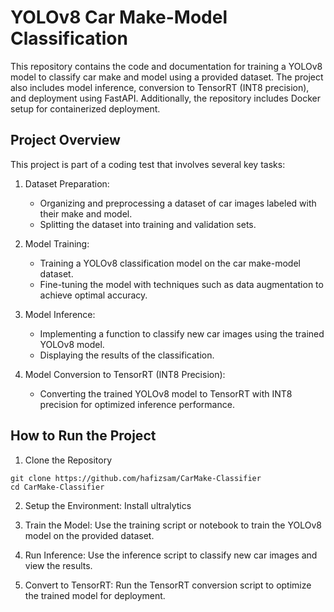 # YOLOv8 Car Make-Model Classification

This repository contains the code and documentation for training a YOLOv8 model to classify car make and model using a provided dataset. The project also includes model inference, conversion to TensorRT (INT8 precision), and deployment using FastAPI. Additionally, the repository includes Docker setup for containerized deployment.

## Project Overview
This project is part of a coding test that involves several key tasks:

1. Dataset Preparation:
   - Organizing and preprocessing a dataset of car images labeled with their make and model.
   - Splitting the dataset into training and validation sets.
     
3. Model Training:
   - Training a YOLOv8 classification model on the car make-model dataset.
   - Fine-tuning the model with techniques such as data augmentation to achieve optimal accuracy.

4. Model Inference:
   - Implementing a function to classify new car images using the trained YOLOv8 model.
   - Displaying the results of the classification.

5. Model Conversion to TensorRT (INT8 Precision):
   - Converting the trained YOLOv8 model to TensorRT with INT8 precision for optimized inference performance.

## How to Run the Project

1. Clone the Repository
```
git clone https://github.com/hafizsam/CarMake-Classifier
cd CarMake-Classifier
```

2. Setup the Environment:
Install ultralytics

3. Train the Model:
Use the training script or notebook to train the YOLOv8 model on the provided dataset.

4. Run Inference:
Use the inference script to classify new car images and view the results.

5. Convert to TensorRT:
Run the TensorRT conversion script to optimize the trained model for deployment.

